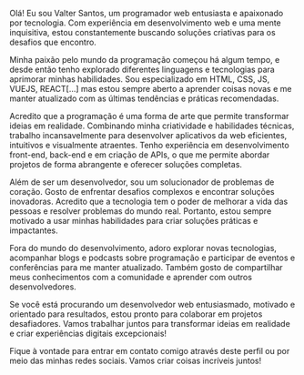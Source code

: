 Olá! Eu sou Valter Santos, um programador web entusiasta e apaixonado por tecnologia. Com experiência em desenvolvimento web e uma mente inquisitiva, estou constantemente buscando soluções criativas para os desafios que encontro.

Minha paixão pelo mundo da programação começou há algum tempo, e desde então tenho explorado diferentes linguagens e tecnologias para aprimorar minhas habilidades. Sou especializado em HTML, CSS, JS, VUEJS, REACT[...] mas estou sempre aberto a aprender coisas novas e me manter atualizado com as últimas tendências e práticas recomendadas.

Acredito que a programação é uma forma de arte que permite transformar ideias em realidade. Combinando minha criatividade e habilidades técnicas, trabalho incansavelmente para desenvolver aplicativos da web eficientes, intuitivos e visualmente atraentes. Tenho experiência em desenvolvimento front-end, back-end e em criação de APIs, o que me permite abordar projetos de forma abrangente e oferecer soluções completas.

Além de ser um desenvolvedor, sou um solucionador de problemas de coração. Gosto de enfrentar desafios complexos e encontrar soluções inovadoras. Acredito que a tecnologia tem o poder de melhorar a vida das pessoas e resolver problemas do mundo real. Portanto, estou sempre motivado a usar minhas habilidades para criar soluções práticas e impactantes.

Fora do mundo do desenvolvimento, adoro explorar novas tecnologias, acompanhar blogs e podcasts sobre programação e participar de eventos e conferências para me manter atualizado. Também gosto de compartilhar meus conhecimentos com a comunidade e aprender com outros desenvolvedores.

Se você está procurando um desenvolvedor web entusiasmado, motivado e orientado para resultados, estou pronto para colaborar em projetos desafiadores. Vamos trabalhar juntos para transformar ideias em realidade e criar experiências digitais excepcionais!

Fique à vontade para entrar em contato comigo através deste perfil ou por meio das minhas redes sociais. Vamos criar coisas incríveis juntos!
